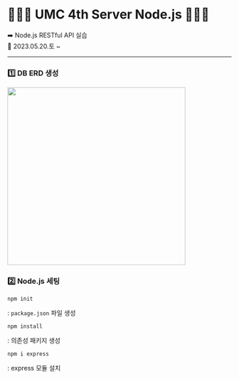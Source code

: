 # 👩🏻‍💻 UMC 4th Server Node.js 👩🏻‍💻
➡️ Node.js RESTful API 실습  
📅 2023.05.20.토 ~  
  
---
  
### 1️⃣ DB ERD 생성
<img width="400px" src="https://github.com/jung0115/umc-nodejs-api/assets/76805879/9cd3bfd0-39cf-4355-b875-ab4eab5361a0" />
  
### 2️⃣ Node.js 세팅
```
npm init
```
: `package.json` 파일 생성  
  
```
npm install
```
: 의존성 패키지 생성  
  
```
npm i express
```
: express 모듈 설치  
  